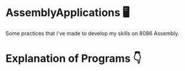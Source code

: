 # AssemblyApplications 🖥
Some practices that i've made to develop my skills on 8086 Assembly.

# Explanation of Programs 👇



